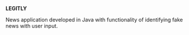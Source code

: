 <b>LEGITLY</b>

News application developed in Java with functionality of identifying fake news with user input.
